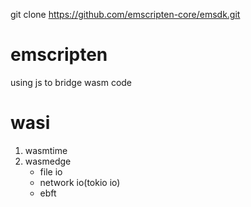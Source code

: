git clone https://github.com/emscripten-core/emsdk.git

# emscripten
using js to bridge wasm code


# wasi
1. wasmtime
2. wasmedge
    - file io
    - network io(tokio io)
    - ebft

